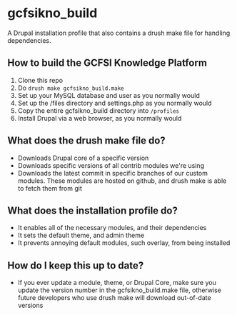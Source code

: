 # gcfsikno_build
A Drupal installation profile that also contains a drush make file for handling dependencies.

## How to build the GCFSI Knowledge Platform
1. Clone this repo
2. Do `drush make gcfsikno_build.make`
3. Set up your MySQL database and user as you normally would
4. Set up the /files directory and settings.php as you normally would
5. Copy the entire gcfsikno_build directory into `/profiles`
6. Install Drupal via a web browser, as you normally would

## What does the drush make file do?
* Downloads Drupal core of a specific version
* Downloads specific versions of all contrib modules we're using
* Downloads the latest commit in specific branches of our custom modules.  These modules are hosted on github, and drush make is able to fetch them from git

## What does the installation profile do?
* It enables all of the necessary modules, and their dependencies
* It sets the default theme, and admin theme
* It prevents annoying default modules, such overlay, from being installed

## How do I keep this up to date?
* If you ever update a module, theme, or Drupal Core, make sure you update the version number in the gcfsikno_build.make file, otherwise future developers who use drush make will download out-of-date versions
